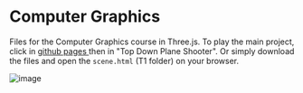 # Computer Graphics
Files for the Computer Graphics course in Three.js. To play the main project, click in <a href="https://github.com/Piazzi/top-down-plane-shooter/deployments/activity_log?environment=github-pages"> github pages </a> then in "Top Down Plane Shooter". Or simply download the files and open the <code>scene.html</code> (T1 folder) on your browser.

![image](https://user-images.githubusercontent.com/40416044/169717715-f2136344-b48d-4c9d-a77e-e3495354702a.png)

